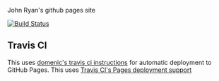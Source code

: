 John Ryan's github pages site

[![Build Status](https://travis-ci.org/johnpryan/github-pages-src.svg?branch=master)](https://travis-ci.org/johnpryan/github-pages-src)

## Travis CI

This uses [domenic's travis ci
instructions](https://gist.github.com/domenic/ec8b0fc8ab45f39403dd) for
automatic deployment to GitHub Pages.
This uses [Travis CI's Pages deployment support](https://docs.travis-ci.com/user/deployment/pages/)